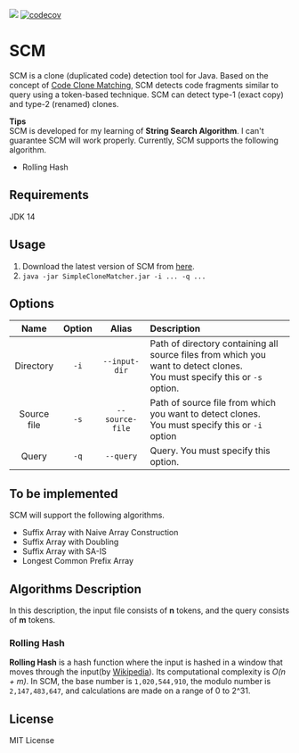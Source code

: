 ![](https://github.com/T45K/SCM/workflows/Build/badge.svg)
[![codecov](https://codecov.io/gh/T45K/SCM/branch/master/graph/badge.svg)](https://codecov.io/gh/T45K/SCM)

# SCM 
SCM is a clone (duplicated code) detection tool for Java.
Based on the concept of [Code Clone Matching](https://arxiv.org/pdf/2003.05615.pdf), SCM detects code fragments similar to query using a token-based technique.
SCM can detect type-1 (exact copy) and type-2 (renamed) clones.

**Tips**<br>
SCM is developed for my learning of **String Search Algorithm**. 
I can't guarantee SCM will work properly.
Currently, SCM supports the following algorithm.
- Rolling Hash

## Requirements
JDK 14

## Usage
1. Download the latest version of SCM from [here](https://github.com/T45K/SCM/releases).
2. `java -jar SimpleCloneMatcher.jar -i ... -q ...`

## Options
|Name|Option|Alias|Description|
|:-:|:-:|:-:|:-|
|Directory|`-i`|`--input-dir`|Path of directory containing all source files from which you want to detect clones.<br>You must specify this or `-s` option.|
|Source file|`-s`|`--source-file`|Path of source file from which you want to detect clones.<br>You must specify this or `-i` option|
|Query|`-q`|`--query`|Query. You must specify this option.|

## To be implemented
SCM will support the following algorithms.
- Suffix Array with Naive Array Construction
- Suffix Array with Doubling
- Suffix Array with SA-IS
- Longest Common Prefix Array

## Algorithms Description

In this description, the input file consists of **n** tokens, and the query consists of **m** tokens.

### Rolling Hash
**Rolling Hash** is a hash function where the input is hashed in a window that moves through the input(by [Wikipedia](https://en.wikipedia.org/wiki/Rolling_hash)).
Its computational complexity is *O(n + m)*.
In SCM, the base number is `1,020,544,910`, the modulo number is `2,147,483,647`, and calculations are made on a range of 0 to 2^31.

## License
MIT License
